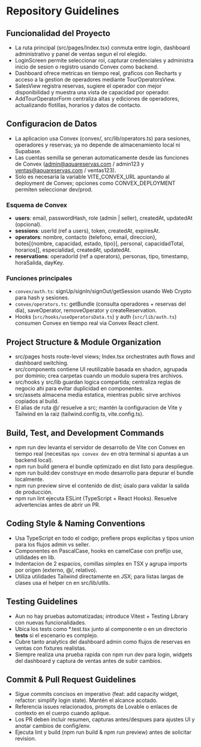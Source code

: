 ﻿# Repository Guidelines

## Funcionalidad del Proyecto
- La ruta principal (src/pages/Index.tsx) conmuta entre login, dashboard administrativo y panel de ventas segun el rol elegido.
- LoginScreen permite seleccionar rol, capturar credenciales y administra inicio de sesion o registro usando Convex como backend.
- Dashboard ofrece metricas en tiempo real, graficos con Recharts y acceso a la gestion de operadores mediante TourOperatorsView.
- SalesView registra reservas, sugiere el operador con mejor disponibilidad y muestra una vista de capacidad por operador.
- AddTourOperatorForm centraliza altas y ediciones de operadores, actualizando flotillas, horarios y datos de contacto.

## Configuracion de Datos
- La aplicacion usa Convex (convex/, src/lib/operators.ts) para sesiones, operadores y reservas; ya no depende de almacenamiento local ni Supabase.
- Las cuentas semilla se generan automaticamente desde las funciones de Convex (admin@aquareservas.com / admin123 y ventas@aquareservas.com / ventas123).
- Solo es necesaria la variable VITE_CONVEX_URL apuntando al deployment de Convex; opciones como CONVEX_DEPLOYMENT permiten seleccionar dev/prod.

### Esquema de Convex
- **users**: email, passwordHash, role (admin | seller), createdAt, updatedAt (opcional).
- **sessions**: userId (ref a users), token, createdAt, expiresAt.
- **operators**: nombre, contacto {telefono, email, direccion}, botes[{nombre, capacidad, estado, tipo}], personal, capacidadTotal, horarios[], especialidad, createdAt, updatedAt.
- **reservations**: operadorId (ref a operators), personas, tipo, timestamp, horaSalida, dayKey.

### Funciones principales
- `convex/auth.ts`: signUp/signIn/signOut/getSession usando Web Crypto para hash y sesiones.
- `convex/operators.ts`: getBundle (consulta operadores + reservas del día), saveOperator, removeOperator y createReservation.
- Hooks (`src/hooks/useOperatorsData.ts`) y auth (`src/lib/auth.ts`) consumen Convex en tiempo real via Convex React client.

## Project Structure & Module Organization
- src/pages hosts route-level views; Index.tsx orchestrates auth flows and dashboard switching.
- src/components contiene UI reutilizable basada en shadcn, agrupada por dominio; crea carpetas cuando un modulo supera tres archivos.
- src/hooks y src/lib guardan logica compartida; centraliza reglas de negocio ahi para evitar duplicidad en componentes.
- src/assets almacena media estatica, mientras public sirve archivos copiados al build.
- El alias de ruta @/ resuelve a src; mantén la configuracion de Vite y Tailwind en la raiz (tailwind.config.ts, vite.config.ts).

## Build, Test, and Development Commands
- npm run dev levanta el servidor de desarrollo de Vite con Convex en tiempo real (necesitas `npx convex dev` en otra terminal si apuntas a un backend local).
- npm run build genera el bundle optimizado en dist listo para despliegue.
- npm run build:dev construye en modo desarrollo para depurar el bundle localmente.
- npm run preview sirve el contenido de dist; úsalo para validar la salida de producción.
- npm run lint ejecuta ESLint (TypeScript + React Hooks). Resuelve advertencias antes de abrir un PR.

## Coding Style & Naming Conventions
- Usa TypeScript en todo el codigo; prefiere props explicitas y tipos union para los flujos admin vs seller.
- Componentes en PascalCase, hooks en camelCase con prefijo use, utilidades en lib.
- Indentacion de 2 espacios, comillas simples en TSX y agrupa imports por origen (externo, @/, relativo).
- Utiliza utilidades Tailwind directamente en JSX; para listas largas de clases usa el helper cn en src/lib/utils.

## Testing Guidelines
- Aun no hay pruebas automatizadas; introduce Vitest + Testing Library con nuevas funcionalidades.
- Ubica los tests como *.test.tsx junto al componente o en un directorio __tests__ si el escenario es complejo.
- Cubre tanto analytics del dashboard admin como flujos de reservas en ventas con fixtures realistas.
- Siempre realiza una prueba rapida con npm run dev para login, widgets del dashboard y captura de ventas antes de subir cambios.

## Commit & Pull Request Guidelines
- Sigue commits concisos en imperativo (feat: add capacity widget, refactor: simplify login state). Mantén el alcance acotado.
- Referencia issues relacionados, prompts de Lovable o enlaces de contexto en el cuerpo cuando aplique.
- Los PR deben incluir resumen, capturas antes/despues para ajustes UI y anotar cambios de config/env.
- Ejecuta lint y build (npm run build & npm run preview) antes de solicitar revision.

